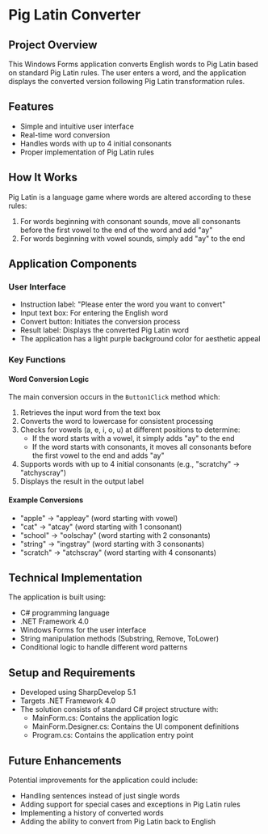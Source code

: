 # Pig Latin Converter

## Project Overview
This Windows Forms application converts English words to Pig Latin based on standard Pig Latin rules. The user enters a word, and the application displays the converted version following Pig Latin transformation rules.

## Features
- Simple and intuitive user interface
- Real-time word conversion
- Handles words with up to 4 initial consonants
- Proper implementation of Pig Latin rules

## How It Works
Pig Latin is a language game where words are altered according to these rules:
1. For words beginning with consonant sounds, move all consonants before the first vowel to the end of the word and add "ay"
2. For words beginning with vowel sounds, simply add "ay" to the end

## Application Components

### User Interface
- Instruction label: "Please enter the word you want to convert"
- Input text box: For entering the English word
- Convert button: Initiates the conversion process
- Result label: Displays the converted Pig Latin word
- The application has a light purple background color for aesthetic appeal

### Key Functions

#### Word Conversion Logic
The main conversion occurs in the `Button1Click` method which:
1. Retrieves the input word from the text box
2. Converts the word to lowercase for consistent processing
3. Checks for vowels (a, e, i, o, u) at different positions to determine:
   - If the word starts with a vowel, it simply adds "ay" to the end
   - If the word starts with consonants, it moves all consonants before the first vowel to the end and adds "ay"
4. Supports words with up to 4 initial consonants (e.g., "scratchy" → "atchyscray")
5. Displays the result in the output label

#### Example Conversions
- "apple" → "appleay" (word starting with vowel)
- "cat" → "atcay" (word starting with 1 consonant)
- "school" → "oolschay" (word starting with 2 consonants)
- "string" → "ingstray" (word starting with 3 consonants)
- "scratch" → "atchscray" (word starting with 4 consonants)

## Technical Implementation
The application is built using:
- C# programming language
- .NET Framework 4.0
- Windows Forms for the user interface
- String manipulation methods (Substring, Remove, ToLower)
- Conditional logic to handle different word patterns

## Setup and Requirements
- Developed using SharpDevelop 5.1
- Targets .NET Framework 4.0
- The solution consists of standard C# project structure with:
  - MainForm.cs: Contains the application logic
  - MainForm.Designer.cs: Contains the UI component definitions
  - Program.cs: Contains the application entry point

## Future Enhancements
Potential improvements for the application could include:
- Handling sentences instead of just single words
- Adding support for special cases and exceptions in Pig Latin rules
- Implementing a history of converted words
- Adding the ability to convert from Pig Latin back to English
